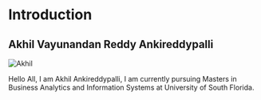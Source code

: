 # Introduction

## Akhil Vayunandan Reddy Ankireddypalli

![Akhil](https://github.com/Akhil8778/Introduction/assets/125088016/a8afa60c-408b-4ad8-b1fe-151d981cc17a)

Hello All, I am Akhil Ankireddypalli, I am currently pursuing Masters in Business Analytics and Information Systems at University of South Florida.




